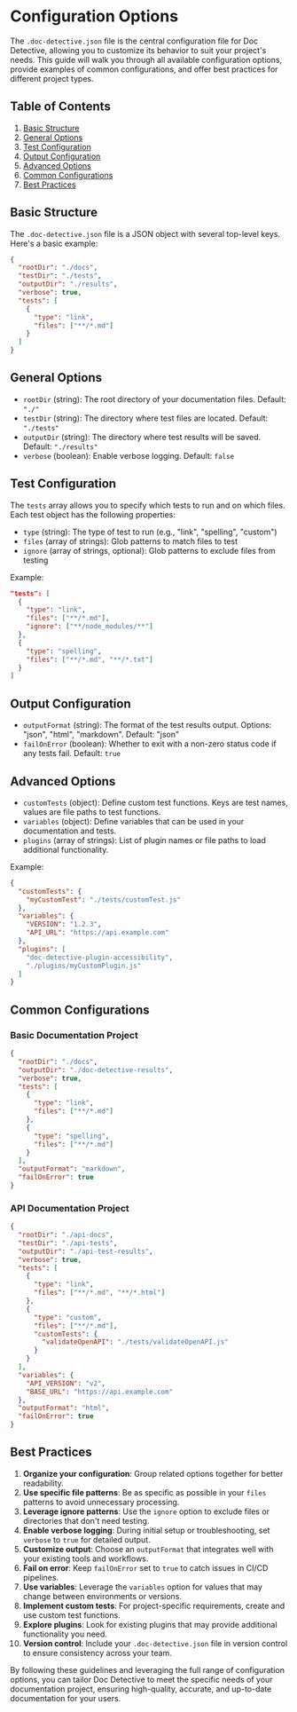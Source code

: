 # Configuration Options

The `.doc-detective.json` file is the central configuration file for Doc Detective, allowing you to customize its behavior to suit your project's needs. This guide will walk you through all available configuration options, provide examples of common configurations, and offer best practices for different project types.

## Table of Contents

1. [Basic Structure](#basic-structure)
2. [General Options](#general-options)
3. [Test Configuration](#test-configuration)
4. [Output Configuration](#output-configuration)
5. [Advanced Options](#advanced-options)
6. [Common Configurations](#common-configurations)
7. [Best Practices](#best-practices)

## Basic Structure

The `.doc-detective.json` file is a JSON object with several top-level keys. Here's a basic example:

```json
{
  "rootDir": "./docs",
  "testDir": "./tests",
  "outputDir": "./results",
  "verbose": true,
  "tests": [
    {
      "type": "link",
      "files": ["**/*.md"]
    }
  ]
}
```

## General Options

- `rootDir` (string): The root directory of your documentation files. Default: `"./"`
- `testDir` (string): The directory where test files are located. Default: `"./tests"`
- `outputDir` (string): The directory where test results will be saved. Default: `"./results"`
- `verbose` (boolean): Enable verbose logging. Default: `false`

## Test Configuration

The `tests` array allows you to specify which tests to run and on which files. Each test object has the following properties:

- `type` (string): The type of test to run (e.g., "link", "spelling", "custom")
- `files` (array of strings): Glob patterns to match files to test
- `ignore` (array of strings, optional): Glob patterns to exclude files from testing

Example:

```json
"tests": [
  {
    "type": "link",
    "files": ["**/*.md"],
    "ignore": ["**/node_modules/**"]
  },
  {
    "type": "spelling",
    "files": ["**/*.md", "**/*.txt"]
  }
]
```

## Output Configuration

- `outputFormat` (string): The format of the test results output. Options: "json", "html", "markdown". Default: "json"
- `failOnError` (boolean): Whether to exit with a non-zero status code if any tests fail. Default: `true`

## Advanced Options

- `customTests` (object): Define custom test functions. Keys are test names, values are file paths to test functions.
- `variables` (object): Define variables that can be used in your documentation and tests.
- `plugins` (array of strings): List of plugin names or file paths to load additional functionality.

Example:

```json
{
  "customTests": {
    "myCustomTest": "./tests/customTest.js"
  },
  "variables": {
    "VERSION": "1.2.3",
    "API_URL": "https://api.example.com"
  },
  "plugins": [
    "doc-detective-plugin-accessibility",
    "./plugins/myCustomPlugin.js"
  ]
}
```

## Common Configurations

### Basic Documentation Project

```json
{
  "rootDir": "./docs",
  "outputDir": "./doc-detective-results",
  "verbose": true,
  "tests": [
    {
      "type": "link",
      "files": ["**/*.md"]
    },
    {
      "type": "spelling",
      "files": ["**/*.md"]
    }
  ],
  "outputFormat": "markdown",
  "failOnError": true
}
```

### API Documentation Project

```json
{
  "rootDir": "./api-docs",
  "testDir": "./api-tests",
  "outputDir": "./api-test-results",
  "verbose": true,
  "tests": [
    {
      "type": "link",
      "files": ["**/*.md", "**/*.html"]
    },
    {
      "type": "custom",
      "files": ["**/*.md"],
      "customTests": {
        "validateOpenAPI": "./tests/validateOpenAPI.js"
      }
    }
  ],
  "variables": {
    "API_VERSION": "v2",
    "BASE_URL": "https://api.example.com"
  },
  "outputFormat": "html",
  "failOnError": true
}
```

## Best Practices

1. **Organize your configuration**: Group related options together for better readability.
2. **Use specific file patterns**: Be as specific as possible in your `files` patterns to avoid unnecessary processing.
3. **Leverage ignore patterns**: Use the `ignore` option to exclude files or directories that don't need testing.
4. **Enable verbose logging**: During initial setup or troubleshooting, set `verbose` to `true` for detailed output.
5. **Customize output**: Choose an `outputFormat` that integrates well with your existing tools and workflows.
6. **Fail on error**: Keep `failOnError` set to `true` to catch issues in CI/CD pipelines.
7. **Use variables**: Leverage the `variables` option for values that may change between environments or versions.
8. **Implement custom tests**: For project-specific requirements, create and use custom test functions.
9. **Explore plugins**: Look for existing plugins that may provide additional functionality you need.
10. **Version control**: Include your `.doc-detective.json` file in version control to ensure consistency across your team.

By following these guidelines and leveraging the full range of configuration options, you can tailor Doc Detective to meet the specific needs of your documentation project, ensuring high-quality, accurate, and up-to-date documentation for your users.